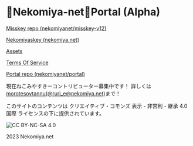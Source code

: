 # <fff>🐾Nekomiya-net🐾</fff>Portal (Alpha)

[Misskey repo (nekomiyanet/misskey-v12)](https://github.com/nekomiyanet/misskey-v12)

[Nekomiyaskey (nekomiya.net)](https://nekomiya.net)

[Assets](/assets/index.md)

[Terms Of Service](/tos/index.md)

[Portal repo (nekomiyanet/portal)](https://github.com/nekomiyanet/portal)

現在ねこみやすきーコントリビューター募集中です！
詳しくは[morotesovtannu(@ruri_e@nekomiya.net)](https://nekomiya.net/@ruri_e)まで！

このサイトのコンテンツは クリエイティブ・コモンズ 表示 - 非営利 - 継承 4.0 国際 ライセンスの下に提供されています。

![CC BY-NC-SA 4.0](https://i.creativecommons.org/l/by-nc-sa/4.0/88x31.png)

2023 <fff>Nekomiya.net<fff>